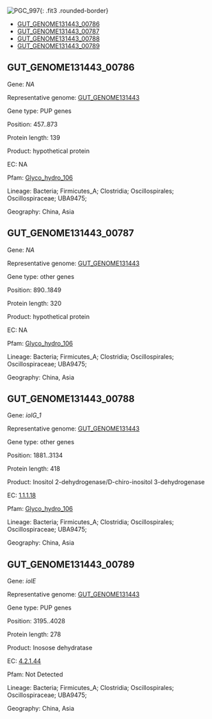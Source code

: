 ![PGC_997](../static/images/Clusters_figure/PGC_997.jpg){: .fit3 .rounded-border}

<ul id="myTab" class="nav nav-tabs">
  <li class="active">
        <a href="#tab1" data-toggle="tab">GUT_GENOME131443_00786</a>
  </li>
<li><a href="#tab2" data-toggle="tab">GUT_GENOME131443_00787</a></li>
<li><a href="#tab3" data-toggle="tab">GUT_GENOME131443_00788</a></li>
<li><a href="#tab4" data-toggle="tab">GUT_GENOME131443_00789</a></li>
</ul>

<div id="myTabContent" class="tab-content">
  <div class="tab-pane fade in active" id="tab1">

<h2 id="GUT_GENOME131443_00786">GUT_GENOME131443_00786</h2>
<p>Gene: <em>NA</em>
<p>Representative genome: <a href="https://www.ebi.ac.uk/metagenomics/genomes/MGYG-HGUT-02673">GUT_GENOME131443</a></p>
<p>Gene type: PUP genes</p>
<p>Position: 457..873</p>
<p>Protein length: 139</p>
<p>Product: hypothetical protein</p>
<p>EC: NA</p>
<p>Pfam: <a href="http://pfam.xfam.org/family/Glyco_hydro_106">Glyco_hydro_106</a></p>

<p>Lineage: Bacteria; Firmicutes_A; Clostridia; Oscillospirales; Oscillospiraceae; UBA9475; </p>
<p>Geography: China, Asia</p>
  </div>

  <div class="tab-pane fade" id="tab2">

<h2 id="GUT_GENOME131443_00787">GUT_GENOME131443_00787</h2>
<p>Gene: <em>NA</em></p>
<p>Representative genome: <a href="https://www.ebi.ac.uk/metagenomics/genomes/MGYG-HGUT-02673">GUT_GENOME131443</a></p>
<p>Gene type: other genes</p>
<p>Position: 890..1849</p>
<p>Protein length: 320</p>
<p>Product: hypothetical protein</p>
<p>EC: NA</p>
<p>Pfam: <a href="http://pfam.xfam.org/family/Glyco_hydro_106">Glyco_hydro_106</a></p>

<p>Lineage: Bacteria; Firmicutes_A; Clostridia; Oscillospirales; Oscillospiraceae; UBA9475; </p>
<p>Geography: China, Asia</p>

  </div>
  <div class="tab-pane fade" id="tab3">

<h2 id="GUT_GENOME131443_00788">GUT_GENOME131443_00788</h2>
<p>Gene: <em>iolG_1</em></p>
<p>Representative genome: <a href="https://www.ebi.ac.uk/metagenomics/genomes/MGYG-HGUT-02673">GUT_GENOME131443</a></p>
<p>Gene type: other genes</p>
<p>Position: 1881..3134</p>
<p>Protein length: 418</p>
<p>Product: Inositol 2-dehydrogenase/D-chiro-inositol 3-dehydrogenase</p>
<p>EC: <a href="https://www.brenda-enzymes.org/enzyme.php?ecno=1.1.1.18">1.1.1.18</a></p>
<p>Pfam: <a href="http://pfam.xfam.org/family/Glyco_hydro_106">Glyco_hydro_106</a></p>

<p>Lineage: Bacteria; Firmicutes_A; Clostridia; Oscillospirales; Oscillospiraceae; UBA9475; </p>
<p>Geography: China, Asia</p>

  </div>
  <div class="tab-pane fade" id="tab4">

<h2 id="GUT_GENOME131443_00789">GUT_GENOME131443_00789</h2>
<p>Gene: <em>iolE</em></p>
<p>Representative genome: <a href="https://www.ebi.ac.uk/metagenomics/genomes/MGYG-HGUT-02673">GUT_GENOME131443</a></p>
<p>Gene type: PUP genes</p>
<p>Position: 3195..4028</p>
<p>Protein length: 278</p>
<p>Product: Inosose dehydratase</p>
<p>EC: <a href="https://www.brenda-enzymes.org/enzyme.php?ecno=4.2.1.44">4.2.1.44</a></p>
<p>Pfam: Not Detected</p>
<p>Lineage: Bacteria; Firmicutes_A; Clostridia; Oscillospirales; Oscillospiraceae; UBA9475; </p>
<p>Geography: China, Asia</p>

  </div>
</div>
